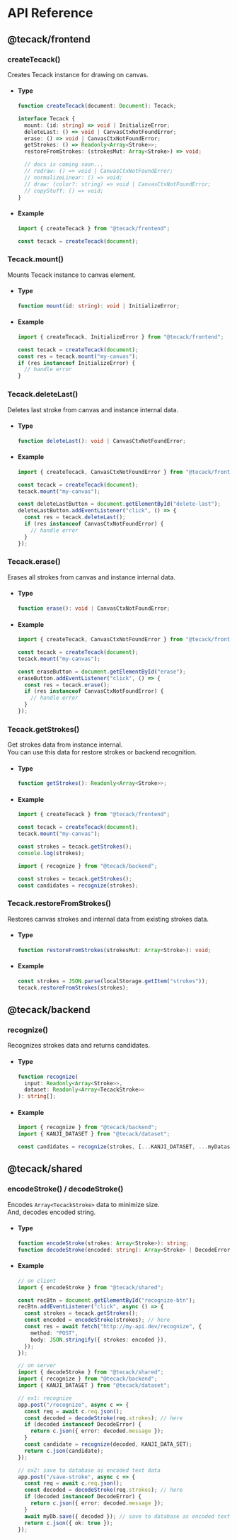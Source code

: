 # API Reference

## @tecack/frontend

### createTecack()

Creates Tecack instance for drawing on canvas.

- #### Type

  ```ts
  function createTecack(document: Document): Tecack;

  interface Tecack {
    mount: (id: string) => void | InitializeError;
    deleteLast: () => void | CanvasCtxNotFoundError;
    erase: () => void | CanvasCtxNotFoundError;
    getStrokes: () => Readonly<Array<Stroke>>;
    restoreFromStrokes: (strokesMut: Array<Stroke>) => void;

    // docs is coming soon...
    // redraw: () => void | CanvasCtxNotFoundError;
    // normalizeLinear: () => void;
    // draw: (color?: string) => void | CanvasCtxNotFoundError;
    // copyStuff: () => void;
  }
  ```

- #### Example

  ```ts
  import { createTecack } from "@tecack/frontend";

  const tecack = createTecack(document);
  ```

### Tecack.mount()

Mounts Tecack instance to canvas element.

- #### Type

  ```ts
  function mount(id: string): void | InitializeError;
  ```

- #### Example

  ```ts
  import { createTecack, InitializeError } from "@tecack/frontend";

  const tecack = createTecack(document);
  const res = tecack.mount("my-canvas");
  if (res instanceof InitializeError) {
    // handle error
  }
  ```

### Tecack.deleteLast()

Deletes last stroke from canvas and instance internal data.

- #### Type

  ```ts
  function deleteLast(): void | CanvasCtxNotFoundError;
  ```

- #### Example

  ```ts
  import { createTecack, CanvasCtxNotFoundError } from "@tecack/frontend";

  const tecack = createTecack(document);
  tecack.mount("my-canvas");

  const deleteLastButton = document.getElementById("delete-last");
  deleteLastButton.addEventListener("click", () => {
    const res = tecack.deleteLast();
    if (res instanceof CanvasCtxNotFoundError) {
      // handle error
    }
  });
  ```

### Tecack.erase()

Erases all strokes from canvas and instance internal data.

- #### Type

  ```ts
  function erase(): void | CanvasCtxNotFoundError;
  ```

- #### Example

  ```ts
  import { createTecack, CanvasCtxNotFoundError } from "@tecack/frontend";

  const tecack = createTecack(document);
  tecack.mount("my-canvas");

  const eraseButton = document.getElementById("erase");
  eraseButton.addEventListener("click", () => {
    const res = tecack.erase();
    if (res instanceof CanvasCtxNotFoundError) {
      // handle error
    }
  });
  ```

### Tecack.getStrokes()

Get strokes data from instance internal.  
You can use this data for restore strokes or backend recognition.

- #### Type

  ```ts
  function getStrokes(): Readonly<Array<Stroke>>;
  ```

- #### Example

  ```ts
  import { createTecack } from "@tecack/frontend";

  const tecack = createTecack(document);
  tecack.mount("my-canvas");

  const strokes = tecack.getStrokes();
  console.log(strokes);
  ```

  ```ts
  import { recognize } from "@tecack/backend";

  const strokes = tecack.getStrokes();
  const candidates = recognize(strokes);
  ```

### Tecack.restoreFromStrokes()

Restores canvas strokes and internal data from existing strokes data.

- #### Type

  ```ts
  function restoreFromStrokes(strokesMut: Array<Stroke>): void;
  ```

- #### Example

  ```ts
  const strokes = JSON.parse(localStorage.getItem("strokes"));
  tecack.restoreFromStrokes(strokes);
  ```

## @tecack/backend

### recognize()

Recognizes strokes data and returns candidates.

- #### Type

  <!-- prettier-ignore -->
  ```ts
  function recognize(
    input: Readonly<Array<Stroke>>, 
    dataset: Readonly<Array<TecackStroke>>
  ): string[];
  ```

- #### Example

  ```ts
  import { recognize } from "@tecack/backend";
  import { KANJI_DATASET } from "@tecack/dataset";

  const candidates = recognize(strokes, [...KANJI_DATASET, ...myDataset]);
  ```

## @tecack/shared

### encodeStroke() / decodeStroke()

Encodes `Array<TecackStroke>` data to minimize size.  
And, decodes encoded string.

- #### Type

  ```ts
  function encodeStroke(strokes: Array<Stroke>): string;
  function decodeStroke(encoded: string): Array<Stroke> | DecodeError;
  ```

- #### Example

  ```ts
  // on client
  import { encodeStroke } from "@tecack/shared";

  const recBtn = document.getElementById("recognize-btn");
  recBtn.addEventListener("click", async () => {
    const strokes = tecack.getStrokes();
    const encoded = encodeStroke(strokes); // here
    const res = await fetch("http://my-api.dev/recognize", {
      method: "POST",
      body: JSON.stringify({ strokes: encoded }),
    });
  });
  ```

  ```ts
  // on server
  import { decodeStroke } from "@tecack/shared";
  import { recognize } from "@tecack/backend";
  import { KANJI_DATASET } from "@tecack/dataset";

  // ex1: recognize
  app.post("/recognize", async c => {
    const req = await c.req.json();
    const decoded = decodeStroke(req.strokes); // here
    if (decoded instanceof DecodeError) {
      return c.json({ error: decoded.message });
    }
    const candidate = recognize(decoded, KANJI_DATA_SET);
    return c.json(candidate);
  });

  // ex2: save to database as encoded text data
  app.post("/save-stroke", async c => {
    const req = await c.req.json();
    const decoded = decodeStroke(req.strokes); // here
    if (decoded instanceof DecodeError) {
      return c.json({ error: decoded.message });
    }
    await myDb.save({ decoded }); // save to database as encoded text data
    return c.json({ ok: true });
  });
  ```
